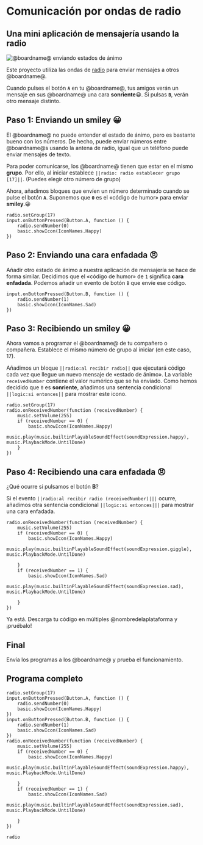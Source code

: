 # Comunicación por ondas de radio

## Una mini aplicación de mensajería usando la radio

![@boardname@ enviando estados de ánimo](/static/mb/projects/mood-radio.png)

Este proyecto utiliza las ondas de [radio](/reference/radio) para enviar mensajes a otros @boardname@.

Cuando pulses el botón **``A``** en tu @boardname@, tus amigos verán un mensaje en sus @boardname@ una cara **sonriente**😀. Si pulsas **``B``**, verán otro mensaje distinto.

## Paso 1: Enviando un smiley 😀

El @boardname@ no puede entender el estado de ánimo, pero es bastante bueno con los números. De hecho, puede enviar números
entre @boardname@s usando la antena de radio, igual que un teléfono puede enviar mensajes de texto.

Para poder comunicarse, los @boardname@ tienen que estar en el mismo **grupo**. Por ello, al iniciar establece ``||radio: radio establecer grupo [17]||``. (Puedes elegir otro número de grupo)

Ahora, añadimos bloques que envíen un número determinado cuando se pulse el botón **``A``**. Suponemos que **`0`** es el «código de humor» para enviar **smiley**.😀

```blocks
radio.setGroup(17)
input.onButtonPressed(Button.A, function () {
    radio.sendNumber(0)
    basic.showIcon(IconNames.Happy)
})
```
## Paso 2: Enviando una cara enfadada 😠

Añadir otro estado de ánimo a nuestra aplicación de mensajería se hace de forma similar. Decidimos que el «código de humor» de `1` significa **cara enfadada**. Podemos añadir un evento de botón ``B`` que envíe ese código.

```blocks
input.onButtonPressed(Button.B, function () {
    radio.sendNumber(1)
    basic.showIcon(IconNames.Sad)
})
```

## Paso 3: Recibiendo un smiley 😀

Ahora vamos a programar el @boardname@ de tu compañero o compañera. Establece el mismo número de grupo al iniciar (en este caso, 17). 

Añadimos un bloque ``||radio:al recibir radio||`` que ejecutará código cada vez que llegue un nuevo mensaje de «estado de ánimo».
La variable ``receivedNumber`` contiene el valor numérico que se ha enviado. Como hemos decidido que
`0` es **sonriente**, añadimos una sentencia condicional ``||logic:si entonces||`` para mostrar este icono.

```blocks
radio.setGroup(17)
radio.onReceivedNumber(function (receivedNumber) {
    music.setVolume(255)
    if (receivedNumber == 0) {
        basic.showIcon(IconNames.Happy)
        music.play(music.builtinPlayableSoundEffect(soundExpression.happy), music.PlaybackMode.UntilDone)
    }
})
```

## Paso 4: Recibiendo una cara enfadada 😠

¿Qué ocurre si pulsamos el botón **B**?

Si el evento ``||radio:al recibir radio (receivedNumber)|||`` ocurre, añadimos otra sentencia condicional ``||logic:si entonces|||`` para mostrar una cara enfadada.

```blocks
radio.onReceivedNumber(function (receivedNumber) {
    music.setVolume(255)
    if (receivedNumber == 0) {
        basic.showIcon(IconNames.Happy)
        music.play(music.builtinPlayableSoundEffect(soundExpression.giggle), music.PlaybackMode.UntilDone)

    }
    if (receivedNumber == 1) {
        basic.showIcon(IconNames.Sad)
        music.play(music.builtinPlayableSoundEffect(soundExpression.sad), music.PlaybackMode.UntilDone)

    }
})
```

Ya está. Descarga tu código en múltiples @nombredelaplataforma y ¡pruébalo!

## Final

Envía los programas a los @boardname@ y prueba el funcionamiento.

## Programa completo

```blocks
radio.setGroup(17)
input.onButtonPressed(Button.A, function () {
    radio.sendNumber(0)
    basic.showIcon(IconNames.Happy)
})
input.onButtonPressed(Button.B, function () {
    radio.sendNumber(1)
    basic.showIcon(IconNames.Sad)
})
radio.onReceivedNumber(function (receivedNumber) {
    music.setVolume(255)
    if (receivedNumber == 0) {
        basic.showIcon(IconNames.Happy)
        music.play(music.builtinPlayableSoundEffect(soundExpression.happy), music.PlaybackMode.UntilDone)

    }
    if (receivedNumber == 1) {
        basic.showIcon(IconNames.Sad)
        music.play(music.builtinPlayableSoundEffect(soundExpression.sad), music.PlaybackMode.UntilDone)

    }
})
```

```package
radio
```